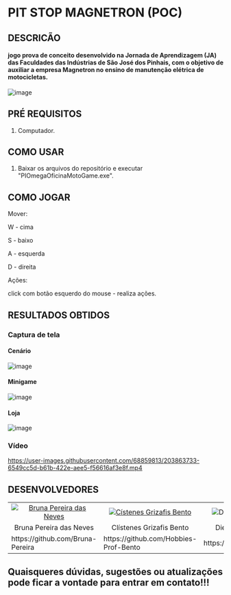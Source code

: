 # PIT STOP MAGNETRON (POC)

## DESCRICÃO

#### jogo prova de conceito desenvolvido na Jornada de Aprendizagem (JA) das Faculdades das Indústrias de São José dos Pinhais, com o objetivo de auxiliar a empresa Magnetron no ensino de manutenção elétrica de motocicletas.

![image](https://user-images.githubusercontent.com/68859813/203861427-aa5ee1dc-741c-42b5-82c1-57d1799ed479.png)


## PRÉ REQUISITOS

1. Computador.

## COMO USAR

1. Baixar os arquivos do repositório e executar "PIOmegaOficinaMotoGame.exe".

## COMO JOGAR

Mover:
  
  W - cima
  
  S - baixo
  
  A - esquerda
  
  D - direita
 
Ações:
  
  click com botão esquerdo do mouse - realiza ações.

## RESULTADOS OBTIDOS

### Captura de tela


#### Cenário

![image](https://user-images.githubusercontent.com/68859813/203861648-1fab2d96-f9d2-47d2-9a98-4b67e2241a0d.png)


#### Minigame

![image](https://user-images.githubusercontent.com/68859813/203861743-03201aeb-2010-4e79-afd3-509cc6fa0755.png)


#### Loja

![image](https://user-images.githubusercontent.com/68859813/203861881-eaa63ecb-f49d-4e16-97af-7b2d1c6cc552.png)

### Vídeo

https://user-images.githubusercontent.com/68859813/203863733-6549cc5d-b61b-422e-aee5-f56616af3e8f.mp4

## DESENVOLVEDORES

<table>
  <tr>
    <td align="center"><a href="https://www.linkedin.com/in/bruna-pereira-228272147" target="_blank"><img src="https://user-images.githubusercontent.com/68859813/143962146-768bf845-1ba4-48b8-bc1a-febf9809070c.png" alt="Bruna Pereira das Neves"></a></td>
    <td align="center"><a href="https://www.linkedin.com/in/clistenes-bento-28430911b" target="_blank"><img src="https://user-images.githubusercontent.com/68859813/143960838-cdea45a4-ec09-4e60-8852-b3f1a75d9540.png" alt="Cístenes Grizafis Bento"></a></td>
        <td align="center"><img src="https://user-images.githubusercontent.com/68859813/143962204-9c5a389e-4b02-4b93-9bf3-97faaeb1b550.png" alt="Diego Murilo Sousa da Luz"></td>
        <td align="center"><a href="https://www.linkedin.com/in/leonardopestilosantos/" target="_blank"><img src="https://user-images.githubusercontent.com/68859813/143962189-6b4010ae-0352-4c83-83d6-30bd09c8f8c8.png" alt="Leonardo Pestilo dos Santos"></td>
        <td align="center"><a href="https://www.linkedin.com/in/luiz-henrique-784b79b3" target="_blank"><img src="https://user-images.githubusercontent.com/68859813/143962162-d2e80e1c-da14-419b-af98-34b4ba4ec49e.png" alt="Luiz Henrique Pereira Isbaes"></a></td>
    </tr>
    <tr>
        <td align="center">Bruna Pereira das Neves</td>   
        <td align="center">Clístenes Grizafis Bento</td>
        <td align="center">Diego Murilo Sousa da Luz</td>
        <td align="center">Leonardo Pestilo dos Santos</td>
        <td align="center">Luiz Henrique Pereira Isbaes</td>
    </tr>    
    <tr>
        <td>https://github.com/Bruna-Pereira</td>
        <td>https://github.com/Hobbies-Prof-Bento</td>
        <td>https://github.com/Diegomurilo19</td>
        <td>https://github.com/LeozinhoSantos</td>   
        <td>https://github.com/henriquesd11</td> 
    </tr>   
</table>

## Quaisqueres dúvidas, sugestões ou atualizações pode ficar a vontade para entrar em contato!!!
  

  

